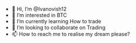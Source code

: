 - 👋 Hi, I’m @Ivanovish12
- 👀 I’m interested in BTC  
- 🌱 I’m currently learning How to trade
- 💞️ I’m looking to collaborate on Trading
- 📫 How to reach me to realise my dream please?


<!---
Ivanovish12/Ivanovish12 is a ✨ special ✨ repository because its `README.md` (this file) appears on your GitHub profile.
You can click the Preview link to take a look at your changes.
--->
